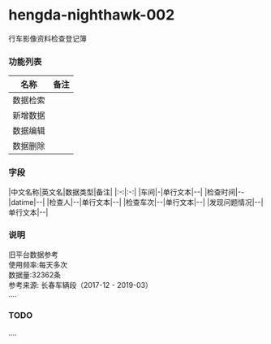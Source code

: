 # hengda-nighthawk-002
行车影像资料检查登记簿

### 功能列表

|名称|备注|
|:-:|:-:|
|数据检索||
|新增数据||
|数据编辑||
|数据删除||

### 字段

|中文名称|英文名|数据类型|备注|
|:-:|:-:|
|车间|-|单行文本|--|
|检查时间|--|datime|--|
|检查人|--|单行文本|--|
|检查车次|--|单行文本|--|
|发现问题情况|--|单行文本|--|

### 说明

旧平台数据参考  
使用频率:每天多次  
数据量:32362条  
参考来源: 长春车辆段（2017-12 - 2019-03）  
....

### TODO
....